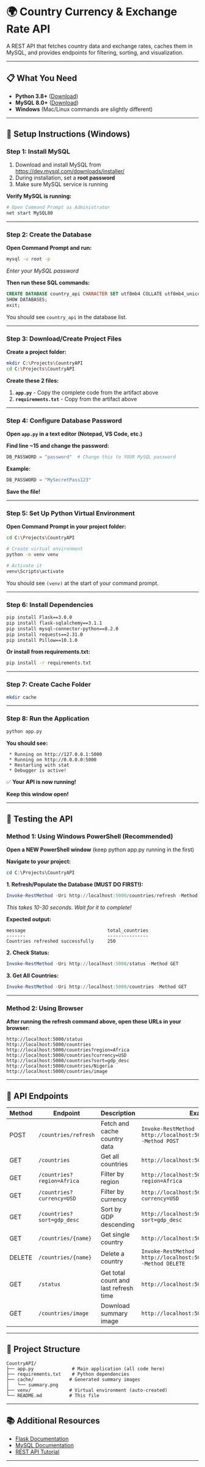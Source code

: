 # 🌍 Country Currency & Exchange Rate API

A REST API that fetches country data and exchange rates, caches them in MySQL, and provides endpoints for filtering, sorting, and visualization.

---

## 📋 What You Need

- **Python 3.8+** ([Download](https://www.python.org/downloads/))
- **MySQL 8.0+** ([Download](https://dev.mysql.com/downloads/installer/))
- **Windows** (Mac/Linux commands are slightly different)

---

## 🚀 Setup Instructions (Windows)

### Step 1: Install MySQL

1. Download and install MySQL from https://dev.mysql.com/downloads/installer/
2. During installation, set a **root password**
3. Make sure MySQL service is running

**Verify MySQL is running:**
```bash
# Open Command Prompt as Administrator
net start MySQL80
```

---

### Step 2: Create the Database

**Open Command Prompt and run:**
```bash
mysql -u root -p
```
*Enter your MySQL password*

**Then run these SQL commands:**
```sql
CREATE DATABASE country_api CHARACTER SET utf8mb4 COLLATE utf8mb4_unicode_ci;
SHOW DATABASES;
exit;
```

You should see `country_api` in the database list.

---

### Step 3: Download/Create Project Files

**Create a project folder:**
```bash
mkdir C:\Projects\CountryAPI
cd C:\Projects\CountryAPI
```

**Create these 2 files:**

1. **`app.py`** - Copy the complete code from the artifact above
2. **`requirements.txt`** - Copy from the artifact above

---

### Step 4: Configure Database Password

**Open `app.py` in a text editor (Notepad, VS Code, etc.)**

**Find line ~15 and change the password:**
```python
DB_PASSWORD = "password"  # Change this to YOUR MySQL password
```

**Example:**
```python
DB_PASSWORD = "MySecretPass123"
```

**Save the file!**

---

### Step 5: Set Up Python Virtual Environment

**Open Command Prompt in your project folder:**
```bash
cd C:\Projects\CountryAPI

# Create virtual environment
python -m venv venv

# Activate it
venv\Scripts\activate
```

You should see `(venv)` at the start of your command prompt.

---

### Step 6: Install Dependencies

```bash
pip install Flask==3.0.0
pip install flask-sqlalchemy==3.1.1
pip install mysql-connector-python==8.2.0
pip install requests==2.31.0
pip install Pillow==10.1.0
```

**Or install from requirements.txt:**
```bash
pip install -r requirements.txt
```

---

### Step 7: Create Cache Folder

```bash
mkdir cache
```

---

### Step 8: Run the Application

```bash
python app.py
```

**You should see:**
```
 * Running on http://127.0.0.1:5000
 * Running on http://0.0.0.0:5000
 * Restarting with stat
 * Debugger is active!
```

✅ **Your API is now running!**

**Keep this window open!**

---

## 🧪 Testing the API

### Method 1: Using Windows PowerShell (Recommended)

**Open a NEW PowerShell window** (keep python app.py running in the first)

**Navigate to your project:**
```powershell
cd C:\Projects\CountryAPI
```

**1. Refresh/Populate the Database (MUST DO FIRST!):**
```powershell
Invoke-RestMethod -Uri http://localhost:5000/countries/refresh -Method POST
```
*This takes 10-30 seconds. Wait for it to complete!*

**Expected output:**
```
message                              total_countries
-------                              ---------------
Countries refreshed successfully     250
```

**2. Check Status:**
```powershell
Invoke-RestMethod -Uri http://localhost:5000/status -Method GET
```

**3. Get All Countries:**
```powershell
Invoke-RestMethod -Uri http://localhost:5000/countries -Method GET
```

---

### Method 2: Using Browser

**After running the refresh command above, open these URLs in your browser:**

```
http://localhost:5000/status
http://localhost:5000/countries
http://localhost:5000/countries?region=Africa
http://localhost:5000/countries?currency=USD
http://localhost:5000/countries?sort=gdp_desc
http://localhost:5000/countries/Nigeria
http://localhost:5000/countries/image
```

---


## 📡 API Endpoints

| Method | Endpoint | Description | Example |
|--------|----------|-------------|---------|
| POST | `/countries/refresh` | Fetch and cache country data | `Invoke-RestMethod -Uri http://localhost:5000/countries/refresh -Method POST` |
| GET | `/countries` | Get all countries | `http://localhost:5000/countries` |
| GET | `/countries?region=Africa` | Filter by region | `http://localhost:5000/countries?region=Africa` |
| GET | `/countries?currency=USD` | Filter by currency | `http://localhost:5000/countries?currency=USD` |
| GET | `/countries?sort=gdp_desc` | Sort by GDP descending | `http://localhost:5000/countries?sort=gdp_desc` |
| GET | `/countries/{name}` | Get single country | `http://localhost:5000/countries/Nigeria` |
| DELETE | `/countries/{name}` | Delete a country | `Invoke-RestMethod -Uri http://localhost:5000/countries/Nigeria -Method DELETE` |
| GET | `/status` | Get total count and last refresh time | `http://localhost:5000/status` |
| GET | `/countries/image` | Download summary image | `http://localhost:5000/countries/image` |

---


## 📁 Project Structure

```
CountryAPI/
├── app.py              # Main application (all code here)
├── requirements.txt    # Python dependencies
├── cache/             # Generated summary images
│   └── summary.png
├── venv/              # Virtual environment (auto-created)
└── README.md          # This file
```

---


## 📚 Additional Resources

- [Flask Documentation](https://flask.palletsprojects.com/)
- [MySQL Documentation](https://dev.mysql.com/doc/)
- [REST API Tutorial](https://restfulapi.net/)

---
